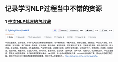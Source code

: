## 记录学习NLP过程当中不错的资源

**1 [中文NLP处理的包收藏](https://github.com/fighting41love/funNLP)**

<img src=./img/fun-nlp.jpg width=70% div align=center />







